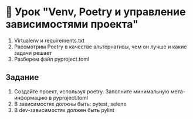 # 📁 Урок "Venv, Poetry и управление зависимостями проекта"

1. Virtualenv и requirements.txt
2. Рассмотрим Poetry в качестве альтернативы, чем он лучше и какие задачи решает
3. Разберем файл pyproject.toml

## Задание

1. Создайте проект, используя poetry. Заполните минимальную мета-информацию в pyproject.toml 
2. В зависимостях должны быть: pytest, selene 
3. В dev-зависимостях должен быть pylint
